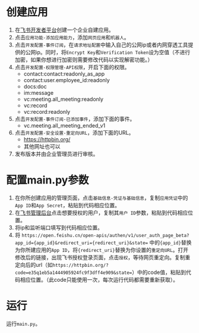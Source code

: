 # 创建应用
1. 在[飞书开发者平台](https://open.feishu.cn/app/)创建一个企业自建应用。
2. 点击`应用功能-添加应用能力`，添加`网页应用`和`机器人`。
3. 点击`开发配置-事件订阅`，在`请求地址配置`中输入自己的公网ip或者内网穿透工具提供的公网ip。同时，将`Encrypt Key`和`Verification Token`设为空值（不进行加密，如果你想进行加密则需要修改代码以实现解密功能。）
4. 点击`开发配置-权限管理-API权限`，开启下面的权限。
    - contact:contact:readonly_as_app
    - contact:user.employee_id:readonly
    - docs:doc
    - im:message
    - vc:meeting.all_meeting:readonly
    - vc:record
    - vc:record:readonly
5. 点击`开发配置-事件订阅-已添加事件`，添加下面的事件。
    - vc.meeting.all_meeting_ended_v1
6. 点击`开发配置-安全设置-重定向URL`，添加下面的URL。
    - https://httpbin.org/
    - 其他网址也可以
5. 发布版本并由企业管理员进行审核。

# 配置main.py参数
1. 在你所创建应用的管理页面，点击`基础信息-凭证与基础信息`，复制`应用凭证`中的`App ID`和`App Secret`，粘贴到代码相应位置。
2. 在[飞书管理后台](https://feishu.cn/admin/contacts/departmentanduser/people-standard-plugin/people-manage/roster)点击想要授权的用户，复制其`用户 ID`参数，粘贴到代码相应位置。
3. 将ip和监听端口填写到代码相应位置。
4. 将 `https://open.feishu.cn/open-apis/authen/v1/user_auth_page_beta?app_id={app_id}&redirect_uri={redirect_uri}&state=` 中的`{app_id}`替换为你所建应用的`App ID`，将`{redirect_uri}`替换为你设置的`重定向URL`。打开修改后的链接，出现飞书授权登录页面，点击`授权`，等待网页重定向。复制重定向后的url（如`https://httpbin.org/?code=e35q1eb5a1444905924fc9f3dff4e909&state=`）中的code值，粘贴到代码相应位置。（此code只能使用一次，每次运行代码都需要重新获取）。

# 运行
运行`main.py`。
